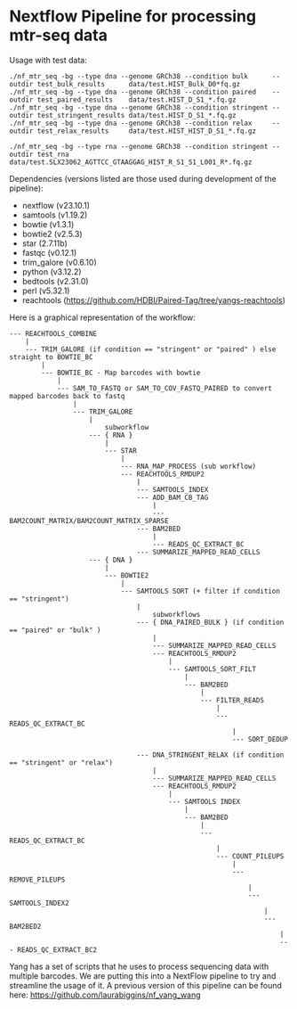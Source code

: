# Nextflow Pipeline for processing mtr-seq data

Usage with test data:
```
./nf_mtr_seq -bg --type dna --genome GRCh38 --condition bulk      --outdir test_bulk_results      data/test.HIST_Bulk_D0*fq.gz
./nf_mtr_seq -bg --type dna --genome GRCh38 --condition paired    --outdir test_paired_results    data/test.HIST_D_S1_*.fq.gz
./nf_mtr_seq -bg --type dna --genome GRCh38 --condition stringent --outdir test_stringent_results data/test.HIST_D_S1_*.fq.gz
./nf_mtr_seq -bg --type dna --genome GRCh38 --condition relax     --outdir test_relax_results     data/test.HIST_HIST_D_S1_*.fq.gz

./nf_mtr_seq -bg --type rna --genome GRCh38 --condition stringent --outdir test_rna data/test.SLX23062_AGTTCC_GTAAGGAG_HIST_R_S1_S1_L001_R*.fq.gz
```

Dependencies (versions listed are those used during development of the pipeline):

- nextflow (v23.10.1)  
- samtools (v1.19.2)  
- bowtie (v1.3.1)    
- bowtie2 (v2.5.3)  
- star (2.7.11b)  
- fastqc (v0.12.1)  
- trim_galore (v0.6.10)  
- python (v3.12.2)  
- bedtools (v2.31.0)   
- perl (v5.32.1)  
- reachtools (https://github.com/HDBI/Paired-Tag/tree/yangs-reachtools)  
 
Here is a graphical representation of the workflow:
```
--- REACHTOOLS_COMBINE
    |
    --- TRIM_GALORE (if condition == "stringent" or "paired" ) else straight to BOWTIE_BC
        |
        --- BOWTIE_BC - Map barcodes with bowtie
            |
            --- SAM_TO_FASTQ or SAM_TO_COV_FASTQ_PAIRED to convert mapped barcodes back to fastq
                |
                --- TRIM_GALORE
                    |
                        subworkflow
                    --- { RNA }
                        | 
                        --- STAR
                            | 
                            --- RNA_MAP_PROCESS (sub workflow) 
                            --- REACHTOOLS_RMDUP2
                                |
                                --- SAMTOOLS_INDEX
                                --- ADD_BAM_CB_TAG
                                    |
                                    --- BAM2COUNT_MATRIX/BAM2COUNT_MATRIX_SPARSE
                                --- BAM2BED
                                    |
                                    --- READS_QC_EXTRACT_BC
                                --- SUMMARIZE_MAPPED_READ_CELLS     
                    --- { DNA }
                        |
                        --- BOWTIE2
                            | 
                            --- SAMTOOLS SORT (+ filter if condition == "stringent")
                                |
                                    subworkflows
                                --- { DNA_PAIRED_BULK } (if condition == "paired" or "bulk" )
                                    |
                                    --- SUMMARIZE_MAPPED_READ_CELLS
                                    --- REACHTOOLS_RMDUP2
                                        |
                                        --- SAMTOOLS_SORT_FILT
                                            |
                                            --- BAM2BED
                                                |
                                                --- FILTER_READS
                                                    |
                                                    --- READS_QC_EXTRACT_BC
                                                        |
                                                        --- SORT_DEDUP

                                --- DNA_STRINGENT_RELAX (if condition == "stringent" or "relax")
                                    |
                                    --- SUMMARIZE_MAPPED_READ_CELLS
                                    --- REACHTOOLS_RMDUP2
                                        |
                                        --- SAMTOOLS INDEX
                                            |
                                            --- BAM2BED
                                                |
                                                --- READS_QC_EXTRACT_BC
                                                    |
                                                    --- COUNT_PILEUPS
                                                        |
                                                        --- REMOVE_PILEUPS
                                                            |
                                                            --- SAMTOOLS_INDEX2
                                                                |
                                                                --- BAM2BED2
                                                                    |
                                                                    --- READS_QC_EXTRACT_BC2
```
                                                                    
                                                         


Yang has a set of scripts that he uses to process sequencing data with multiple barcodes. We are putting this into a NextFlow pipeline to try and streamline the usage of it.
A previous version of this pipeline can be found here: https://github.com/laurabiggins/nf_yang_wang 
